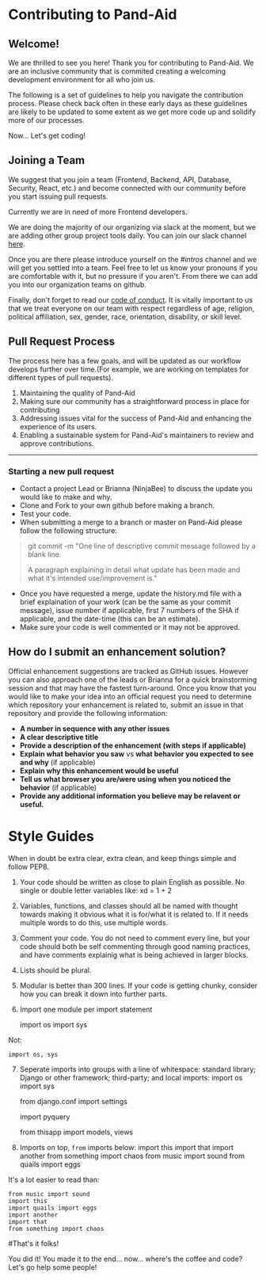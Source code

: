# Contributing to Pand-Aid 

## Welcome! 
We are thrilled to see you here! Thank you for contributing to Pand-Aid. We are an inclusive community that is commited creating a welcoming development environment for all who join us.  

The following is a set of guidelines to help you navigate the contribution process. Please check back often in these early days as these guidelines are likely to be updated to some extent as we get more code up and solidify more of our processes. 

Now... Let's get coding! 

## Joining a Team 

We suggest that you join a team (Frontend, Backend, API, Database, Security, React, etc.) and become connected with our community before you start issuing pull requests. 

Currently we are in need of more Frontend developers.

We are doing the majority of our organizing via slack at the moment, but we are adding other group project tools daily. You can join our slack channel [here](https://join.slack.com/t/pand-aid/shared_invite/zt-crh7rsu8-Qbs3c44qRGHkaPtJH74PEA). 

Once you are there please introduce yourself on the _#intros_ channel and we will get you settled into a team. Feel free to let us know your pronouns if you are comfortable with it, but no pressure if you aren't. From there we can add you into our organization teams on github. 

Finally, don't forget to read our [code of conduct](). It is vitally important to us that we treat everyone on our team with respect regardless of age, religion, political affiliation, sex, gender, race, orientation, disability, or skill level. 


## Pull Request Process 

The process here has a few goals, and will be updated as our workflow develops further over time.(For example, we are working on templates for different types of pull requests). 

1. Maintaining the quality of Pand-Aid 
2. Making sure our community has a straightforward process in place for contributing
3. Addressing issues vital for the success of Pand-Aid and enhancing the experience of its users. 
4. Enabling a sustainable system for Pand-Aid's maintainers to review and approve contributions. 

---
### Starting a new pull request

- Contact a project Lead or Brianna (NinjaBee) to discuss the update you would like to make and why. 
- Clone and Fork to your own github before making a branch. 
- Test your code. 
- When submitting a merge to a branch or master on Pand-Aid please follow the following structure: 

>    git commit -m "One line of descriptive commit message  followed by a blank line. 
>    
>    A paragraph explaining in detail what update has been made and what it's intended use/improvement is."

- Once you have requested a merge, update the history.md file with a brief explaination of your work (can be the same as your commit message), issue number if applicable, first 7 numbers of the SHA if applicable, and the date-time (this can be an estimate). 
- Make sure your code is well commented or it may not be approved.

## How do I submit an enhancement solution? 

Official enhancement suggestions are tracked as GitHub issues. However you can also approach one of the leads or Brianna for a quick brainstorming session and that may have the fastest turn-around. Once you know that you would like to make your idea into an official request you need to determine which repository your enhancement is related to, submit an issue in that repository and provide the following information: 

- **A number in sequence with any other issues**
- **A clear descriptive title** 
- **Provide a description of the enhancement (with steps if applicable)** 
- **Explain what behavior you saw** vs **what behavior you expected to see and why** (if applicable) 
- **Explain why this enhancement would be useful** 
- **Tell us what browser you are/were using when you noticed the behavior** (if applicable)
- **Provide any additional information you believe may be relavent or useful.** 

# Style Guides 

When in doubt be extra clear, extra clean, and keep things simple and follow PEP8.

1. Your code should be written as close to plain English as possible. No single or double letter variables like:
    xd = 1 + 2  
2. Variables, functions, and classes should all be named with thought towards making it obvious what it is for/what it is related to. If it needs multiple words to do this, use multiple words. 
3. Comment your code. You do not need to comment every line, but your code should both be self commenting through good naming practices, and have comments explainig what is being achieved in larger blocks.
4. Lists should be plural. 
5. Modular is better than 300 lines. If your code is getting chunky, consider how you can break it down into further parts. 
6. Import one module per import statement

    import os
    import sys

Not: 

    import os, sys

7. Seperate imports into groups with a line of whitespace: standard library; Django or other framework; third-party; and local imports: 
    import os
    import sys

    from django.conf import settings

    import pyquery

    from thisapp import models, views
8. Imports on top, `from` imports below:
    import this
    import that
    import another
    from something import chaos
    from music import sound
    from quails import eggs

It's a lot easier to read than:

    from music import sound
    import this
    import quails import eggs
    import another
    import that
    from something import chaos


#That's it folks! 

You did it! You made it to the end... now... where's the coffee and code? Let's go help some people! 

    

